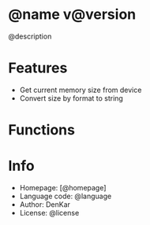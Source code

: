 @name v@version
====================================
@description

# Features

* Get current memory size from device
* Convert size by format to string

# Functions

# Info

* Homepage: [@homepage]
* Language code: @language
* Author: DenKar
* License: @license
